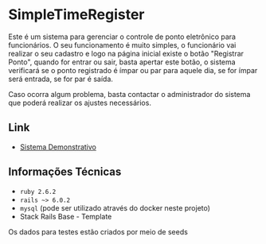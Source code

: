 # SimpleTimeRegister

Este é um sistema para gerenciar o controle de ponto eletrônico para funcionários. O seu funcionamento é muito simples, o funcionário vai realizar o seu cadastro e logo na página inicial existe o botão "Registrar Ponto", quando for entrar ou sair, basta apertar este botão, o sistema verificará se o ponto registrado é ímpar ou par para aquele dia, se for ímpar será entrada, se for par é saída. 

Caso ocorra algum problema, basta contactar o administrador do sistema que poderá realizar os ajustes necessários.

## Link ##
- [Sistema Demonstrativo](http://34.68.167.237/)

## Informações Técnicas ##
- `ruby 2.6.2`
- `rails ~> 6.0.2`
- `mysql` (pode ser utilizado através do docker neste projeto)
- Stack Rails Base - Template

Os dados para testes estão criados por meio de seeds